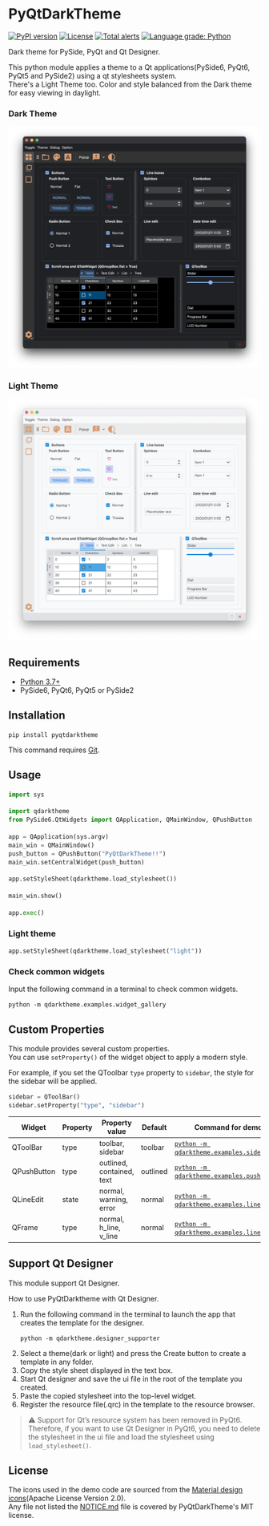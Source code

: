PyQtDarkTheme
=============

[![PyPI version](https://badge.fury.io/py/pyqtdarktheme.svg)](https://badge.fury.io/py/pyqtdarktheme)
[![License](https://img.shields.io/github/license/5yutan5/PyQtDarkTheme)](/LICENSE)
[![Total alerts](https://img.shields.io/lgtm/alerts/g/5yutan5/PyQtDarkTheme.svg?logo=lgtm&logoWidth=18)](https://lgtm.com/projects/g/5yutan5/PyQtDarkTheme/alerts/)
[![Language grade: Python](https://img.shields.io/lgtm/grade/python/g/5yutan5/PyQtDarkTheme.svg?logo=lgtm&logoWidth=18)](https://lgtm.com/projects/g/5yutan5/PyQtDarkTheme/context:python)

Dark theme for PySide, PyQt and Qt Designer.

This python module applies a theme to a Qt applications(PySide6, PyQt6, PyQt5 and PySide2) using a qt stylesheets system.  
There's a Light Theme too. Color and style balanced from the Dark theme for easy viewing in daylight.

### Dark Theme
![widget_gallery_dark_theme](https://raw.githubusercontent.com/5yutan5/PyQtDarkTheme/main/images/widget_gallery_dark.png)

### Light Theme
![widget_gallery_light_them](https://raw.githubusercontent.com/5yutan5/PyQtDarkTheme/main/images/widget_gallery_light.png)

## Requirements

- [Python 3.7+](https://www.python.org/downloads/release/python-396/)
- PySide6, PyQt6, PyQt5 or PySide2

## Installation

```plaintext
pip install pyqtdarktheme
```

This command requires [Git](https://git-scm.com/downloads).

## Usage

```Python
import sys

import qdarktheme
from PySide6.QtWidgets import QApplication, QMainWindow, QPushButton

app = QApplication(sys.argv)
main_win = QMainWindow()
push_button = QPushButton("PyQtDarkTheme!!")
main_win.setCentralWidget(push_button)

app.setStyleSheet(qdarktheme.load_stylesheet())

main_win.show()

app.exec()

```

### Light theme

```Python
app.setStyleSheet(qdarktheme.load_stylesheet("light"))
```

### Check common widgets

Input the following command in a terminal to check common widgets.

```plaintext
python -m qdarktheme.examples.widget_gallery
```

## Custom Properties

This module provides several custom properties.  
You can use `setProperty()` of the widget object to apply a modern style.

For example, if you set the QToolbar `type` property to `sidebar`, the style for the sidebar will be applied.

```Python
sidebar = QToolBar()
sidebar.setProperty("type", "sidebar")
```

| Widget      | Property | Property value            | Default  | Command for demo                                                                                                                            |
|-------------|----------|---------------------------|----------|---------------------------------------------------------------------------------------------------------------------------------------------|
| QToolBar    | type     | toolbar, sidebar          | toolbar  | [`python -m qdarktheme.examples.sidebar`](https://github.com/5yutan5/PyQtDarkTheme/blob/main/qdarktheme/examples/sidebar/__main__.py)       |
| QPushButton | type     | outlined, contained, text | outlined | [`python -m qdarktheme.examples.pushbutton`](https://github.com/5yutan5/PyQtDarkTheme/blob/main/qdarktheme/examples/pushbutton/__main__.py) |
| QLineEdit   | state    | normal, warning, error    | normal   | [`python -m qdarktheme.examples.lineedit`](https://github.com/5yutan5/PyQtDarkTheme/blob/main/qdarktheme/examples/lineedit/__main__.py)     |
| QFrame      | type     | normal, h_line, v_line    | normal   | [`python -m qdarktheme.examples.line`](https://github.com/5yutan5/PyQtDarkTheme/blob/main/qdarktheme/examples/line/__main__.py)             |

## Support Qt Designer

This module support Qt Designer.

How to use PyQtDarktheme with Qt Designer.
1. Run the following command in the terminal to launch the app that creates the template for the designer.  
   ```plaintext
   python -m qdarktheme.designer_supporter
   ```
1. Select a theme(dark or light) and press the Create button to create a template in any folder.
1. Copy the style sheet displayed in the text box.
1. Start Qt designer and save the ui file in the root of the template you created.
1. Paste the copied stylesheet into the top-level widget.
1. Register the resource file(.qrc) in the template to the resource browser.

> ⚠ Support for Qt’s resource system has been removed in PyQt6. Therefore, if you want to use Qt Designer in PyQt6, you need to delete the stylesheet in the ui file and load the stylesheet using `load_stylesheet()`.

## License

The icons used in the demo code are sourced from the [Material design icons](https://fonts.google.com/icons)(Apache License Version 2.0).  
Any file not listed the [NOTICE.md](https://github.com/5yutan5/PyQtDarkTheme/blob/main/NOTICE.md) file is covered by PyQtDarkTheme's MIT license.